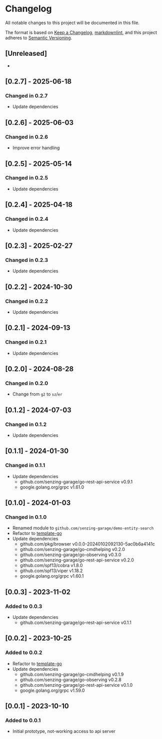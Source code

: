 # Changelog

All notable changes to this project will be documented in this file.

The format is based on [Keep a Changelog], [markdownlint],
and this project adheres to [Semantic Versioning].

## [Unreleased]

-

## [0.2.7] - 2025-06-18

### Changed in 0.2.7

- Update dependencies

## [0.2.6] - 2025-06-03

### Changed in 0.2.6

- Improve error handling

## [0.2.5] - 2025-05-14

### Changed in 0.2.5

- Update dependencies

## [0.2.4] - 2025-04-18

### Changed in 0.2.4

- Update dependencies

## [0.2.3] - 2025-02-27

### Changed in 0.2.3

- Update dependencies

## [0.2.2] - 2024-10-30

### Changed in 0.2.2

- Update dependencies

## [0.2.1] - 2024-09-13

### Changed in 0.2.1

- Update dependencies

## [0.2.0] - 2024-08-28

### Changed in 0.2.0

- Change from `g2` to `sz`/`er`

## [0.1.2] - 2024-07-03

### Changed in 0.1.2

- Update dependencies

## [0.1.1] - 2024-01-30

### Changed in 0.1.1

- Update dependencies
  - github.com/senzing-garage/go-rest-api-service v0.9.1
  - google.golang.org/grpc v1.61.0

## [0.1.0] - 2024-01-03

### Changed in 0.1.0

- Renamed module to `github.com/senzing-garage/demo-entity-search`
- Refactor to [template-go](https://github.com/senzing-garage/template-go)
- Update dependencies
  - github.com/pkg/browser v0.0.0-20240102092130-5ac0b6a4141c
  - github.com/senzing-garage/go-cmdhelping v0.2.0
  - github.com/senzing-garage/go-observing v0.3.0
  - github.com/senzing-garage/go-rest-api-service v0.2.0
  - github.com/spf13/cobra v1.8.0
  - github.com/spf13/viper v1.18.2
  - google.golang.org/grpc v1.60.1

## [0.0.3] - 2023-11-02

### Added to 0.0.3

- Update dependencies
  - github.com/senzing-garage/go-rest-api-service v0.1.1

## [0.0.2] - 2023-10-25

### Added to 0.0.2

- Refactor to [template-go](https://github.com/senzing-garage/template-go)
- Update dependencies
  - github.com/senzing-garage/go-cmdhelping v0.1.9
  - github.com/senzing-garage/go-observing v0.2.8
  - github.com/senzing-garage/go-rest-api-service v0.1.0
  - google.golang.org/grpc v1.59.0

## [0.0.1] - 2023-10-10

### Added to 0.0.1

- Initial prototype, not-working access to api server

[Keep a Changelog]: https://keepachangelog.com/en/1.0.0/
[markdownlint]: https://dlaa.me/markdownlint/
[Semantic Versioning]: https://semver.org/spec/v2.0.0.html
